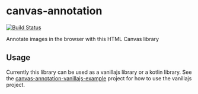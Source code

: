 # canvas-annotation
[![Build Status](https://travis-ci.org/lambcode/canvas-annotation.svg?branch=master)](https://travis-ci.org/lambcode/canvas-annotation)

Annotate images in the browser with this HTML Canvas library

## Usage

Currently this library can be used as a vanillajs library or a kotlin library. See the 
[canvas-annotation-vanillajs-example](canvas-annotation-vanillajs-example/) project for how to use the vanillajs project.
